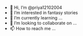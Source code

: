- 👋 Hi, I’m @priya12102004
- 👀 I’m interested in fantasy stories
- 🌱 I’m currently learning ...
- 💞️ I’m looking to collaborate on ...
- 📫 How to reach me ...

<!---
priya12102004/priya12102004 is a ✨ special ✨ repository because its `README.md` (this file) appears on your GitHub profile.
You can click the Preview link to take a look at your changes.
--->
